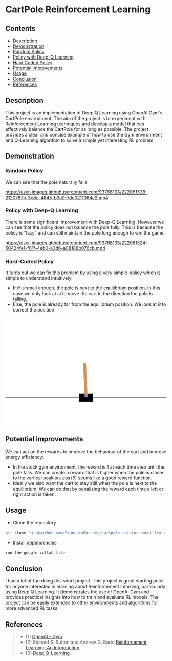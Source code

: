 # CartPole Reinforcement Learning

## Contents
- [Description](#description)
- [Demonstration](#demonstration)
- [Random Policy](#random-policy)
- [Policy with Deep-Q Learning](#policy-with-deep-q-learning)
- [Hard Coded Policy](#hard-coded-policy)
- [Potential improvements](#potential-improvements)
- [Usage](#usage)
- [Conclusion](#conclusion)
- [References](#references)

## Description

This project is an implementation of Deep Q Learning using OpenAI Gym's CartPole environment. The aim of the project is to experiment with Reinforcement Learning techniques and develop a model that can effectively balance the CartPole for as long as possible. The project provides a clear and concise example of how to use the Gym environment and Q-Learning algorithm to solve a simple yet interesting RL problem.



## Demonstration

### Random Policy

We can see that the pole naturally falls.

https://user-images.githubusercontent.com/93766133/222061538-2120787b-3e8c-4845-b3a0-7de0211064c2.mp4

### Policy with Deep-Q Learning

There is some significant improvement with Deep-Q Learning.
However we can see that the policy does not balance the pole fully.
This is because the policy is "lazy" and can still maintain the pole long enough to win the game.

https://user-images.githubusercontent.com/93766133/222061524-50424fe1-f01f-4eb0-a3d6-a08188b076cb.mp4

### Hard-Coded Policy

It turns out we can fix this problem by using a very simple-policy which is simple to understand intuitively:

- If $\theta$ is small enough, the pole is next to the equilibrium position. In this case we only look at $\omega$ to move the cart in the direction the pole is falling.
- Else, the pole is already far from the equilibrium position. We look at $\theta$ to correct the position.



![Alt Text](theta_omega_record.gif)


## Potential improvements

We can act on the rewards to improve the behaviour of the cart and improve energy efficiency:

- In the stock gym environment, the reward is 1 at each time step until the pole falls. We can create a reward that is higher when the pole is closer to the vertical position. $\cos(\theta)$ seems like a good reward function.
- Ideally we also want the cart to stay still when the pole is next to the equilibrium. We can do that by penalizing the reward each time a left or right action is taken.








## Usage


 - Clone the repository
 ```bash
 git clone 'git@github.com:FrancoisPorcher/cartpole-reinforcement-learning.git' 
 ```
 - Install dependencies
 ```bash
 run the google collab file
 ```


## Conclusion

I had a lot of fun doing this short project. This project is great starting point for anyone interested in learning about Reinforcement Learning, particularly using Deep Q Learning.
It demonstrates the use of OpenAI Gym and provides practical insights into how to train and evaluate RL models. The project can be easily extended to other environments and algorithms for more advanced RL tasks.

## References

> - [1] [OpenAI - Gym](https://www.gymlibrary.dev). 
> - [2] Richard S. Sutton and Andrew G. Barto [Reinforcement Learning: An Introduction](https://web.stanford.edu/class/psych209/Readings/SuttonBartoIPRLBook2ndEd.pdf). 
> - [3] [Deep Q-Learning](https://en.wikipedia.org/wiki/Q-learning). 


                                                    



